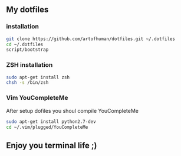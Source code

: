 ## My dotfiles

### installation

```sh
git clone https://github.com/artofhuman/dotfiles.git ~/.dotfiles
cd ~/.dotfiles
script/bootstrap
```

### ZSH installation

``` sh
sudo apt-get install zsh
chsh -s /bin/zsh
```

### Vim YouCompleteMe

After setup dofiles you shoul compile YouCompleteMe

``` sh
sudo apt-get install python2.7-dev
cd ~/.vim/plugged/YouCompleteMe
```

## Enjoy you terminal life ;)
